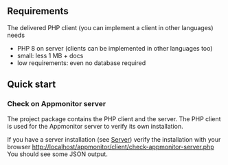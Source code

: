 ## Requirements

The delivered PHP client (you can implement a client in other languages) needs

- PHP 8 on server (clients can be implemented in other languages too)
- small: less 1 MB + docs
- low requirements: even no database required

## Quick start

### Check on Appmonitor server

The project package contains the PHP client and the server. The PHP client is used for the Appmonitor server to verify its own installation.

If you have a server installation (see [Server](../10_Server/10_Installation.md)) verify the installation with your browser <http://localhost/appmonitor/client/check-appmonitor-server.php> You should see some JSON output.
